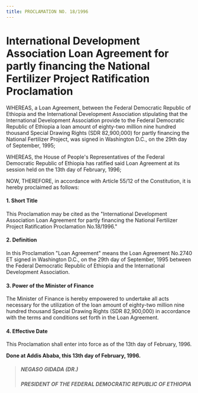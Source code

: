 ```yaml
---
title: PROCLAMATION NO. 18/1996
---
```


# International Development Association Loan Agreement for partly financing the National Fertilizer Project Ratification Proclamation

WHEREAS, a Loan Agreement, between the Federal Democratic Republic of Ethiopia and the International Development Association stipulating that the International Development Association provide to the Federal Democratic Republic of Ethiopia a loan amount of eighty-two million nine hundred thousand Special Drawing Rights (SDR 82,900,000) for partly financing the National Fertilizer Project, was signed in Washington D.C., on the 29th day of September, 1995;

WHEREAS, the House of People's Representatives of the Federal Democratic Republic of Ethiopia has ratified said Loan Agreement at its session held on the 13th day of February, 1996; 

NOW, THEREFORE, in accordance with Article 55/12 of the Constitution, it is hereby proclaimed as follows:

#### 1. Short Title

This Proclamation may be cited as the "International Development Association Loan Agreement for partly financing the National Fertilizer Project Ratification Proclamation No.18/1996."

#### 2. Definition

In this Proclamation "Loan Agreement" means the Loan Agreement No.2740 ET signed in Washington D.C., on the 29th day of September, 1995 between the Federal Democratic Republic of Ethiopia and the International Development Association.

#### 3. Power of the Minister of Finance

The Minister of Finance is hereby empowered to undertake all acts necessary for the utilization of the loan amount of eighty-two million nine hundred thousand Special Drawing Rights (SDR 82,900,000) in accordance with the terms and conditions set forth in the Loan Agreement.

#### 4. Effective Date

This Proclamation shall enter into force as of the 13th day of February, 1996.

**Done at Addis Ababa, this 13th day of February, 1996.**

> ##### NEGASO GIDADA (DR.)
>
> ##### PRESIDENT OF THE FEDERAL DEMOCRATIC REPUBLIC OF ETHIOPIA